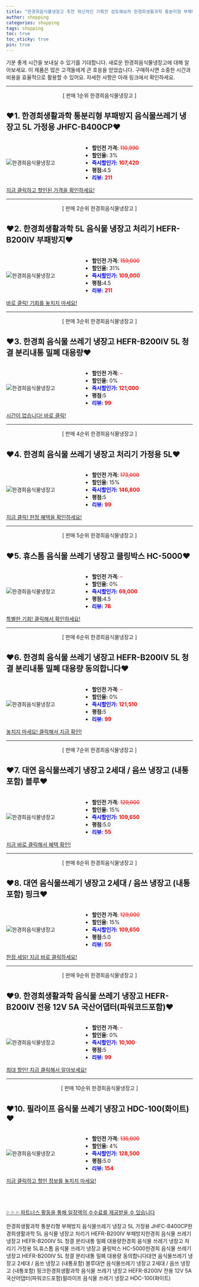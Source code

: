 ```yaml
---
title: "한경희음식물냉장고 추천 혁신적인 기획전 검토해보자 한경희생활과학 통분리형 부패방지 음식물쓰레기 냉장고"
author: shopping
categories: shopping
tags: shopping
toc: true
toc_sticky: true
pin: true
---
```

기분 좋게 시간을 보내실 수 있기를 기대합니다. 새로운 한경희음식물냉장고에 대해 알아보세요. 이 제품은 많은 고객들에게 큰 호응을 얻었습니다. 구매하시면 소중한 시간과 비용을 효율적으로 활용할 수 있어요. 자세한 사항은 아래 링크에서 확인하세요.

---
<p class="toplist" style="margin: 0 auto; display: block; width: fit-content;">[ 판매 1순위 한경희음식물냉장고 ]</p>

<h2><strong>❤️1. 한경희생활과학 통분리형 부패방지 음식물쓰레기 냉장고 5L 가정용 JHFC-B400CP❤️</strong></h2>

<div style="display: flex; align-items: center;">
    <div style="flex: 0.4;">
        <img src="https://thumbnail8.coupangcdn.com/thumbnails/remote/230x230ex/image/retail/images/2022/12/21/11/2/dd2f46ac-a637-4ef8-a92a-e443b0574c4a.jpg" alt="한경희음식물냉장고" style="max-width: 100%;">
    </div>
    <div style="flex: 0.6; margin-left: 10px;">
        <ul>
            <li><strong>할인전 가격:</strong> <del style="color: red;">110,990</del></li>
            <li><strong>할인율:</strong> 3%</li>
            <li><span style='color:blue'><strong>즉시할인가:</strong></span> <span style='color:red'><strong>107,420</strong></span></li>
            <li><strong>평점:</strong>4.5</li>
            <li><span style='color:blue'><strong>리뷰:</strong></span> <span style='color:red'><strong>211</strong></span></li>
        </ul>
    </div>
</div>
<div class="center">
    <a href="https://William4Davisa.github.io?lptag=AF9450613&subid=githubio&pageKey=7011673811&traceid=V0-153&itemId=17233976757&vendorItemId=84405643445" class="myButton">
        지금 클릭하고 할인된 가격을 확인하세요!
    </a>
</div>


---
<p class="toplist" style="margin: 0 auto; display: block; width: fit-content;">[ 판매 2순위 한경희음식물냉장고 ]</p>

<h2><strong>❤️2. 한경희생활과학 5L 음식물 냉장고 처리기 HEFR-B200IV 부패방지❤️</strong></h2>

<div style="display: flex; align-items: center;">
    <div style="flex: 0.4;">
        <img src="https://thumbnail6.coupangcdn.com/thumbnails/remote/230x230ex/image/vendor_inventory/8695/c8c0729f28eb9294bd5a35f419638677b119db5af20f26bdd80e0cd4f09e.jpg" alt="한경희음식물냉장고" style="max-width: 100%;">
    </div>
    <div style="flex: 0.6; margin-left: 10px;">
        <ul>
            <li><strong>할인전 가격:</strong> <del style="color: red;">159,000</del></li>
            <li><strong>할인율:</strong> 31%</li>
            <li><span style='color:blue'><strong>즉시할인가:</strong></span> <span style='color:red'><strong>109,000</strong></span></li>
            <li><strong>평점:</strong>4.5</li>
            <li><span style='color:blue'><strong>리뷰:</strong></span> <span style='color:red'><strong>211</strong></span></li>
        </ul>
    </div>
</div>
<div class="center">
    <a href="https://William4Davisa.github.io?lptag=AF9450613&subid=githubio&pageKey=7011673811&traceid=V0-153&itemId=20184806534&vendorItemId=84128840175" class="myButton">
        바로 클릭! 기회를 놓치지 마세요!
    </a>
</div>


---
<p class="toplist" style="margin: 0 auto; display: block; width: fit-content;">[ 판매 3순위 한경희음식물냉장고 ]</p>

<h2><strong>❤️3. 한경희 음식물 쓰레기 냉장고 HEFR-B200IV 5L 청결 분리내통 밀폐 대용량❤️</strong></h2>

<div style="display: flex; align-items: center;">
    <div style="flex: 0.4;">
        <img src="https://thumbnail7.coupangcdn.com/thumbnails/remote/230x230ex/image/vendor_inventory/7988/339d2fa171abab61959a5042994bba1047c8ac72322700c7344cc39490f6.jpg" alt="한경희음식물냉장고" style="max-width: 100%;">
    </div>
    <div style="flex: 0.6; margin-left: 10px;">
        <ul>
            <li><strong>할인전 가격:</strong> <del style="color: red;">-</del></li>
            <li><strong>할인율:</strong> 0%</li>
            <li><span style='color:blue'><strong>즉시할인가:</strong></span> <span style='color:red'><strong>121,000</strong></span></li>
            <li><strong>평점:</strong>5</li>
            <li><span style='color:blue'><strong>리뷰:</strong></span> <span style='color:red'><strong>99</strong></span></li>
        </ul>
    </div>
</div>
<div class="center">
    <a href="https://William4Davisa.github.io?lptag=AF9450613&subid=githubio&pageKey=8202156723&traceid=V0-153&itemId=23516359312&vendorItemId=90542746872" class="myButton">
        시간이 없습니다! 바로 클릭!
    </a>
</div>


---
<p class="toplist" style="margin: 0 auto; display: block; width: fit-content;">[ 판매 4순위 한경희음식물냉장고 ]</p>

<h2><strong>❤️4. 한경희 음식물 쓰레기 냉장고 처리기 가정용 5L❤️</strong></h2>

<div style="display: flex; align-items: center;">
    <div style="flex: 0.4;">
        <img src="https://thumbnail10.coupangcdn.com/thumbnails/remote/230x230ex/image/vendor_inventory/d21c/30f8b12fdb7ecbf69960d722dc51ba788c33dedf78cf903cd77d61c0e316.png" alt="한경희음식물냉장고" style="max-width: 100%;">
    </div>
    <div style="flex: 0.6; margin-left: 10px;">
        <ul>
            <li><strong>할인전 가격:</strong> <del style="color: red;">173,000</del></li>
            <li><strong>할인율:</strong> 15%</li>
            <li><span style='color:blue'><strong>즉시할인가:</strong></span> <span style='color:red'><strong>146,800</strong></span></li>
            <li><strong>평점:</strong>5</li>
            <li><span style='color:blue'><strong>리뷰:</strong></span> <span style='color:red'><strong>99</strong></span></li>
        </ul>
    </div>
</div>
<div class="center">
    <a href="https://William4Davisa.github.io?lptag=AF9450613&subid=githubio&pageKey=7746813080&traceid=V0-153&itemId=20856517143&vendorItemId=87734460410" class="myButton">
        지금 클릭! 한정 혜택을 확인하세요!
    </a>
</div>


---
<p class="toplist" style="margin: 0 auto; display: block; width: fit-content;">[ 판매 5순위 한경희음식물냉장고 ]</p>

<h2><strong>❤️5. 휴스톰 음식물 쓰레기 냉장고 쿨링박스 HC-5000❤️</strong></h2>

<div style="display: flex; align-items: center;">
    <div style="flex: 0.4;">
        <img src="https://thumbnail10.coupangcdn.com/thumbnails/remote/230x230ex/image/retail/images/2023/03/30/11/8/2e2d19df-2892-4b0a-86f7-100cfdc825d9.jpg" alt="한경희음식물냉장고" style="max-width: 100%;">
    </div>
    <div style="flex: 0.6; margin-left: 10px;">
        <ul>
            <li><strong>할인전 가격:</strong> <del style="color: red;">-</del></li>
            <li><strong>할인율:</strong> 0%</li>
            <li><span style='color:blue'><strong>즉시할인가:</strong></span> <span style='color:red'><strong>69,000</strong></span></li>
            <li><strong>평점:</strong>4.5</li>
            <li><span style='color:blue'><strong>리뷰:</strong></span> <span style='color:red'><strong>78</strong></span></li>
        </ul>
    </div>
</div>
<div class="center">
    <a href="https://William4Davisa.github.io?lptag=AF9450613&subid=githubio&pageKey=7232779151&traceid=V0-153&itemId=18357094385&vendorItemId=85500912593" class="myButton">
        특별한 기회! 클릭해서 확인하세요!
    </a>
</div>


---
<p class="toplist" style="margin: 0 auto; display: block; width: fit-content;">[ 판매 6순위 한경희음식물냉장고 ]</p>

<h2><strong>❤️6. 한경희 음식물 쓰레기 냉장고 HEFR-B200IV 5L 청결 분리내통 밀폐 대용량 동의합니다❤️</strong></h2>

<div style="display: flex; align-items: center;">
    <div style="flex: 0.4;">
        <img src="https://thumbnail6.coupangcdn.com/thumbnails/remote/230x230ex/image/vendor_inventory/62eb/904f1102ae2c922c1c955d740a44cf80990ff43766c154338e0709a8008a.jpg" alt="한경희음식물냉장고" style="max-width: 100%;">
    </div>
    <div style="flex: 0.6; margin-left: 10px;">
        <ul>
            <li><strong>할인전 가격:</strong> <del style="color: red;">-</del></li>
            <li><strong>할인율:</strong> 0%</li>
            <li><span style='color:blue'><strong>즉시할인가:</strong></span> <span style='color:red'><strong>121,510</strong></span></li>
            <li><strong>평점:</strong>5</li>
            <li><span style='color:blue'><strong>리뷰:</strong></span> <span style='color:red'><strong>99</strong></span></li>
        </ul>
    </div>
</div>
<div class="center">
    <a href="https://William4Davisa.github.io?lptag=AF9450613&subid=githubio&pageKey=8198231563&traceid=V0-153&itemId=23490198370&vendorItemId=90516661398" class="myButton">
        놓치지 마세요! 클릭해서 지금 확인!
    </a>
</div>


---
<p class="toplist" style="margin: 0 auto; display: block; width: fit-content;">[ 판매 7순위 한경희음식물냉장고 ]</p>

<h2><strong>❤️7. 대연 음식물쓰레기 냉장고 2세대 / 음쓰 냉장고 (내통포함) 블루❤️</strong></h2>

<div style="display: flex; align-items: center;">
    <div style="flex: 0.4;">
        <img src="https://thumbnail7.coupangcdn.com/thumbnails/remote/230x230ex/image/vendor_inventory/4631/3829792609cff4d2b27e0b576f010fe81842491972325b8e0289cdbe5683.jpg" alt="한경희음식물냉장고" style="max-width: 100%;">
    </div>
    <div style="flex: 0.6; margin-left: 10px;">
        <ul>
            <li><strong>할인전 가격:</strong> <del style="color: red;">129,000</del></li>
            <li><strong>할인율:</strong> 15%</li>
            <li><span style='color:blue'><strong>즉시할인가:</strong></span> <span style='color:red'><strong>109,650</strong></span></li>
            <li><strong>평점:</strong>5.0</li>
            <li><span style='color:blue'><strong>리뷰:</strong></span> <span style='color:red'><strong>55</strong></span></li>
        </ul>
    </div>
</div>
<div class="center">
    <a href="https://William4Davisa.github.io?lptag=AF9450613&subid=githubio&pageKey=6145075018&traceid=V0-153&itemId=14897817505&vendorItemId=82136573100" class="myButton">
        지금 바로 클릭해서 혜택 확인!
    </a>
</div>


---
<p class="toplist" style="margin: 0 auto; display: block; width: fit-content;">[ 판매 8순위 한경희음식물냉장고 ]</p>

<h2><strong>❤️8. 대연 음식물쓰레기 냉장고 2세대 / 음쓰 냉장고 (내통포함) 핑크❤️</strong></h2>

<div style="display: flex; align-items: center;">
    <div style="flex: 0.4;">
        <img src="https://thumbnail6.coupangcdn.com/thumbnails/remote/230x230ex/image/vendor_inventory/a755/662eba1499ebddb592bc29ba5cdb2840f233600f1199d6b88d74770e1edc.jpg" alt="한경희음식물냉장고" style="max-width: 100%;">
    </div>
    <div style="flex: 0.6; margin-left: 10px;">
        <ul>
            <li><strong>할인전 가격:</strong> <del style="color: red;">129,000</del></li>
            <li><strong>할인율:</strong> 15%</li>
            <li><span style='color:blue'><strong>즉시할인가:</strong></span> <span style='color:red'><strong>109,650</strong></span></li>
            <li><strong>평점:</strong>5.0</li>
            <li><span style='color:blue'><strong>리뷰:</strong></span> <span style='color:red'><strong>55</strong></span></li>
        </ul>
    </div>
</div>
<div class="center">
    <a href="https://William4Davisa.github.io?lptag=AF9450613&subid=githubio&pageKey=6145075018&traceid=V0-153&itemId=14897817504&vendorItemId=82136573086" class="myButton">
        한정 세일! 지금 바로 클릭하세요!
    </a>
</div>


---
<p class="toplist" style="margin: 0 auto; display: block; width: fit-content;">[ 판매 9순위 한경희음식물냉장고 ]</p>

<h2><strong>❤️9. 한경희생활과학 음식물 쓰레기 냉장고 HEFR-B200IV 전용 12V 5A 국산어댑터(파워코드포함)❤️</strong></h2>

<div style="display: flex; align-items: center;">
    <div style="flex: 0.4;">
        <img src="https://thumbnail9.coupangcdn.com/thumbnails/remote/230x230ex/image/vendor_inventory/9113/09c70a508e56eea280734ec715f85a95a754d73239dc6fcd0fe02c474e3e.jpg" alt="한경희음식물냉장고" style="max-width: 100%;">
    </div>
    <div style="flex: 0.6; margin-left: 10px;">
        <ul>
            <li><strong>할인전 가격:</strong> <del style="color: red;">-</del></li>
            <li><strong>할인율:</strong> 0%</li>
            <li><span style='color:blue'><strong>즉시할인가:</strong></span> <span style='color:red'><strong>10,100</strong></span></li>
            <li><strong>평점:</strong>5</li>
            <li><span style='color:blue'><strong>리뷰:</strong></span> <span style='color:red'><strong>99</strong></span></li>
        </ul>
    </div>
</div>
<div class="center">
    <a href="https://William4Davisa.github.io?lptag=AF9450613&subid=githubio&pageKey=7320878657&traceid=V0-153&itemId=18776111601&vendorItemId=85907602482" class="myButton">
        최대 할인! 지금 클릭해서 알아보세요!
    </a>
</div>


---
<p class="toplist" style="margin: 0 auto; display: block; width: fit-content;">[ 판매 10순위 한경희음식물냉장고 ]</p>

<h2><strong>❤️10. 필라이프 음식물 쓰레기 냉장고 HDC-100(화이트)❤️</strong></h2>

<div style="display: flex; align-items: center;">
    <div style="flex: 0.4;">
        <img src="https://thumbnail10.coupangcdn.com/thumbnails/remote/230x230ex/image/vendor_inventory/8c7d/145211d78f888650eb1f9791d02522d18e9aa0a918c95b452b47921a695f.jpg" alt="한경희음식물냉장고" style="max-width: 100%;">
    </div>
    <div style="flex: 0.6; margin-left: 10px;">
        <ul>
            <li><strong>할인전 가격:</strong> <del style="color: red;">135,000</del></li>
            <li><strong>할인율:</strong> 4%</li>
            <li><span style='color:blue'><strong>즉시할인가:</strong></span> <span style='color:red'><strong>128,500</strong></span></li>
            <li><strong>평점:</strong>5.0</li>
            <li><span style='color:blue'><strong>리뷰:</strong></span> <span style='color:red'><strong>154</strong></span></li>
        </ul>
    </div>
</div>
<div class="center">
    <a href="https://William4Davisa.github.io?lptag=AF9450613&subid=githubio&pageKey=6622521363&traceid=V0-153&itemId=15063166480&vendorItemId=89965507384" class="myButton">
        지금 클릭하고 할인 정보를 놓치지 마세요!
    </a>
</div>

<br><br><br>[💦 💦 💦 파트너스 활동을 통해 일정액의 수수료를 제공받을 수 있습니다](https://link.coupang.com/a/bcpT2c)<br><br>한경희생활과학 통분리형 부패방지 음식물쓰레기 냉장고 5L 가정용 JHFC-B400CP한경희생활과학 5L 음식물 냉장고 처리기 HEFR-B200IV 부패방지한경희 음식물 쓰레기 냉장고 HEFR-B200IV 5L 청결 분리내통 밀폐 대용량한경희 음식물 쓰레기 냉장고 처리기 가정용 5L휴스톰 음식물 쓰레기 냉장고 쿨링박스 HC-5000한경희 음식물 쓰레기 냉장고 HEFR-B200IV 5L 청결 분리내통 밀폐 대용량 동의합니다대연 음식물쓰레기 냉장고 2세대 / 음쓰 냉장고 (내통포함) 블루대연 음식물쓰레기 냉장고 2세대 / 음쓰 냉장고 (내통포함) 핑크한경희생활과학 음식물 쓰레기 냉장고 HEFR-B200IV 전용 12V 5A 국산어댑터(파워코드포함)필라이프 음식물 쓰레기 냉장고 HDC-100(화이트)